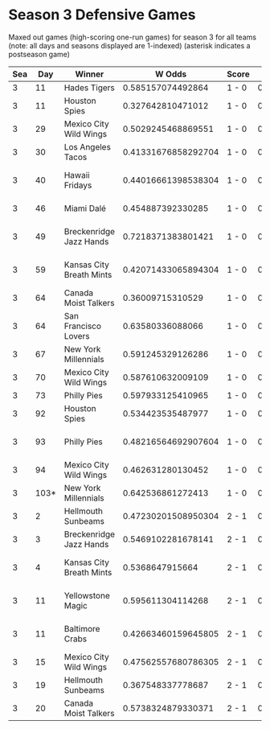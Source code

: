 # Season 3 Defensive Games



Maxed out games (high-scoring one-run games) for season 3 for all teams (note: all days and seasons displayed are 1-indexed) (asterisk indicates a postseason game)


| Sea | Day | Winner | W Odds | Score | L Odds | Loser | 
| ------ |------ |------ |------ |------ |------ |------ |
| 3 | 11 | Hades Tigers | 0.585157074492864 | 1 - 0 | 0.41484292550713503 | Philly Pies | 
| 3 | 11 | Houston Spies | 0.327642810471012 | 1 - 0 | 0.672357189528987 | Mexico City Wild Wings | 
| 3 | 29 | Mexico City Wild Wings | 0.5029245468869551 | 1 - 0 | 0.497075453113044 | Miami Dalé | 
| 3 | 30 | Los Angeles Tacos | 0.41331676858292704 | 1 - 0 | 0.586683231417072 | Chicago Firefighters | 
| 3 | 40 | Hawaii Fridays | 0.44016661398538304 | 1 - 0 | 0.5598333860146161 | Charleston Shoe Thieves | 
| 3 | 46 | Miami Dalé | 0.454887392330285 | 1 - 0 | 0.545112607669714 | Baltimore Crabs | 
| 3 | 49 | Breckenridge Jazz Hands | 0.7218371383801421 | 1 - 0 | 0.27816286161985704 | Canada Moist Talkers | 
| 3 | 59 | Kansas City Breath Mints | 0.42071433065894304 | 1 - 0 | 0.5792856693410561 | Charleston Shoe Thieves | 
| 3 | 64 | Canada Moist Talkers | 0.36009715310529 | 1 - 0 | 0.639902846894709 | Seattle Garages | 
| 3 | 64 | San Francisco Lovers | 0.63580336088066 | 1 - 0 | 0.364196639119339 | Los Angeles Tacos | 
| 3 | 67 | New York Millennials | 0.591245329126286 | 1 - 0 | 0.40875467087371303 | Yellowstone Magic | 
| 3 | 70 | Mexico City Wild Wings | 0.587610632009109 | 1 - 0 | 0.41238936799089004 | Philly Pies | 
| 3 | 73 | Philly Pies | 0.597933125410965 | 1 - 0 | 0.402066874589034 | Miami Dalé | 
| 3 | 92 | Houston Spies | 0.534423535487977 | 1 - 0 | 0.46557646451202206 | Miami Dalé | 
| 3 | 93 | Philly Pies | 0.48216564692907604 | 1 - 0 | 0.5178343530709241 | Canada Moist Talkers | 
| 3 | 94 | Mexico City Wild Wings | 0.462631280130452 | 1 - 0 | 0.537368719869547 | Miami Dalé | 
| 3 | 103* | New York Millennials | 0.642536861272413 | 1 - 0 | 0.357463138727586 | Dallas Steaks | 
| 3 | 2 | Hellmouth Sunbeams | 0.47230201508950304 | 2 - 1 | 0.527697984910496 | Seattle Garages | 
| 3 | 3 | Breckenridge Jazz Hands | 0.5469102281678141 | 2 - 1 | 0.453089771832185 | Miami Dalé | 
| 3 | 4 | Kansas City Breath Mints | 0.5368647915664 | 2 - 1 | 0.463135208433599 | Charleston Shoe Thieves | 
| 3 | 11 | Yellowstone Magic | 0.595611304114268 | 2 - 1 | 0.404388695885731 | Los Angeles Tacos | 
| 3 | 11 | Baltimore Crabs | 0.42663460159645805 | 2 - 1 | 0.5733653984035411 | Canada Moist Talkers | 
| 3 | 15 | Mexico City Wild Wings | 0.47562557680786305 | 2 - 1 | 0.524374423192136 | Seattle Garages | 
| 3 | 19 | Hellmouth Sunbeams | 0.367548337778687 | 2 - 1 | 0.632451662221312 | Mexico City Wild Wings | 
| 3 | 20 | Canada Moist Talkers | 0.5738324879330371 | 2 - 1 | 0.426167512066962 | Philly Pies | 


